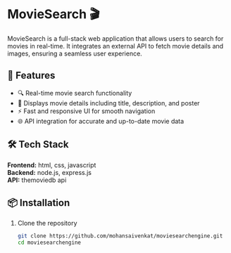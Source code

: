 # MovieSearch 🎬

MovieSearch is a full-stack web application that allows users to search for movies in real-time. It integrates an external API to fetch movie details and images, ensuring a seamless user experience.

## 🚀 Features
- 🔍 Real-time movie search functionality  
- 📌 Displays movie details including title, description, and poster  
- ⚡ Fast and responsive UI for smooth navigation  
- 🌐 API integration for accurate and up-to-date movie data  

## 🛠️ Tech Stack
**Frontend:** html, css, javascript  
**Backend:** node.js, express.js  
**API:** themoviedb api  

## 📦 Installation  
1. Clone the repository  
   ```bash
   git clone https://github.com/mohansaivenkat/moviesearchengine.git
   cd moviesearchengine
